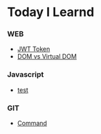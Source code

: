 # Today I Learnd

### WEB

-   [JWT Token](./Web/JWT_Token.md)
-   [DOM vs Virtual DOM](./Web/DOM_vs_Virtual_DOM.md)

### Javascript

-   [test](./Javascript/test.md)

### GIT

-   [Command](./git/command.md)
